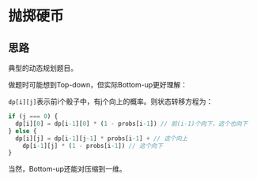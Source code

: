 # 抛掷硬币

## 思路

典型的动态规划题目。

做题时可能想到Top-down，但实际Bottom-up更好理解：

`dp[i][j]`表示前i个骰子中，有j个向上的概率。则状态转移方程为：

```js
if (j === 0) {
  dp[i][0] = dp[i-1][0] * (1 - probs[i-1]) // 前(i-1)个向下，这个也向下
} else {
  dp[i][j] = dp[i-1][j-1] * probs[i-1] + // 这个向上
    dp[i-1][j] * (1 - probs[i-1]) // 这个向下
}
```

当然，Bottom-up还能对压缩到一维。
